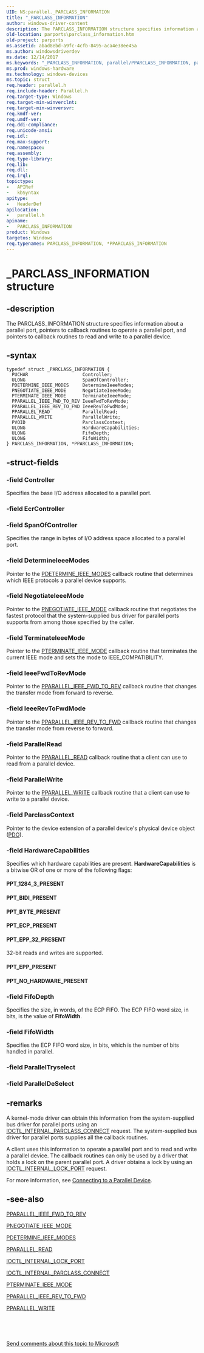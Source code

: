 ```yaml
---
UID: NS:parallel._PARCLASS_INFORMATION
title: "_PARCLASS_INFORMATION"
author: windows-driver-content
description: The PARCLASS_INFORMATION structure specifies information about a parallel port, pointers to callback routines to operate a parallel port, and pointers to callback routines to read and write to a parallel device.
old-location: parports\parclass_information.htm
old-project: parports
ms.assetid: abad8ebd-a9fc-4cfb-8495-aca4e38ee45a
ms.author: windowsdriverdev
ms.date: 12/14/2017
ms.keywords: "_PARCLASS_INFORMATION, parallel/PPARCLASS_INFORMATION, parallel/PARCLASS_INFORMATION, parports.parclass_information, PARCLASS_INFORMATION, PPARCLASS_INFORMATION structure pointer [Parallel Ports], cisspd_b7b1d8b8-fc86-4bd9-a474-e31f416da93c.xml, PPARCLASS_INFORMATION, PARCLASS_INFORMATION structure [Parallel Ports], *PPARCLASS_INFORMATION"
ms.prod: windows-hardware
ms.technology: windows-devices
ms.topic: struct
req.header: parallel.h
req.include-header: Parallel.h
req.target-type: Windows
req.target-min-winverclnt: 
req.target-min-winversvr: 
req.kmdf-ver: 
req.umdf-ver: 
req.ddi-compliance: 
req.unicode-ansi: 
req.idl: 
req.max-support: 
req.namespace: 
req.assembly: 
req.type-library: 
req.lib: 
req.dll: 
req.irql: 
topictype:
-	APIRef
-	kbSyntax
apitype:
-	HeaderDef
apilocation:
-	parallel.h
apiname:
-	PARCLASS_INFORMATION
product: Windows
targetos: Windows
req.typenames: PARCLASS_INFORMATION, *PPARCLASS_INFORMATION
---
```


# _PARCLASS_INFORMATION structure


## -description


The PARCLASS_INFORMATION structure specifies information about a parallel port, pointers to callback routines to operate a parallel port, and pointers to callback routines to read and write to a parallel device.


## -syntax


````
typedef struct _PARCLASS_INFORMATION {
  PUCHAR                    Controller;
  ULONG                     SpanOfController;
  PDETERMINE_IEEE_MODES     DetermineIeeeModes;
  PNEGOTIATE_IEEE_MODE      NegotiateIeeeMode;
  PTERMINATE_IEEE_MODE      TerminateIeeeMode;
  PPARALLEL_IEEE_FWD_TO_REV IeeeFwdToRevMode;
  PPARALLEL_IEEE_REV_TO_FWD IeeeRevToFwdMode;
  PPARALLEL_READ            ParallelRead;
  PPARALLEL_WRITE           ParallelWrite;
  PVOID                     ParclassContext;
  ULONG                     HardwareCapabilities;
  ULONG                     FifoDepth;
  ULONG                     FifoWidth;
} PARCLASS_INFORMATION, *PPARCLASS_INFORMATION;
````


## -struct-fields




### -field Controller

Specifies the base I/O address allocated to a parallel port.


### -field EcrController

 


### -field SpanOfController

Specifies the range in bytes of I/O address space allocated to a parallel port.


### -field DetermineIeeeModes

Pointer to the <a href="..\parallel\nc-parallel-pdetermine_ieee_modes.md">PDETERMINE_IEEE_MODES</a> callback routine that determines which IEEE protocols a parallel device supports.


### -field NegotiateIeeeMode

Pointer to the <a href="..\parallel\nc-parallel-pnegotiate_ieee_mode.md">PNEGOTIATE_IEEE_MODE</a> callback routine that negotiates the fastest protocol that the system-supplied bus driver for parallel ports supports from among those specified by the caller.


### -field TerminateIeeeMode

Pointer to the <a href="..\parallel\nc-parallel-pterminate_ieee_mode.md">PTERMINATE_IEEE_MODE</a> callback routine that terminates the current IEEE mode and sets the mode to IEEE_COMPATIBILITY.


### -field IeeeFwdToRevMode

Pointer to the <a href="..\parallel\nc-parallel-pparallel_ieee_fwd_to_rev.md">PPARALLEL_IEEE_FWD_TO_REV</a> callback routine that changes the transfer mode from forward to reverse.


### -field IeeeRevToFwdMode

Pointer to the <a href="..\parallel\nc-parallel-pparallel_ieee_rev_to_fwd.md">PPARALLEL_IEEE_REV_TO_FWD</a> callback routine that changes the transfer mode from reverse to forward.


### -field ParallelRead

Pointer to the <a href="..\parallel\nc-parallel-pparallel_read.md">PPARALLEL_READ</a> callback routine that a client can use to read from a parallel device.


### -field ParallelWrite

Pointer to the <a href="..\parallel\nc-parallel-pparallel_write.md">PPARALLEL_WRITE</a> callback routine that a client can use to write to a parallel device.


### -field ParclassContext

Pointer to the device extension of a parallel device's physical device object (<a href="https://msdn.microsoft.com/139a10e9-203b-499b-9291-8537eae9189c">PDO</a>).


### -field HardwareCapabilities

Specifies which hardware capabilities are present. <b>HardwareCapabilities</b> is a bitwise OR of one or more of the following flags:




#### PPT_1284_3_PRESENT



#### PPT_BIDI_PRESENT



#### PPT_BYTE_PRESENT



#### PPT_ECP_PRESENT



#### PPT_EPP_32_PRESENT

32-bit reads and writes are supported.


#### PPT_EPP_PRESENT



#### PPT_NO_HARDWARE_PRESENT



### -field FifoDepth

Specifies the size, in words, of the ECP FIFO. The ECP FIFO word size, in bits, is the value of <b>FifoWidth</b>.


### -field FifoWidth

Specifies the ECP FIFO word size, in bits, which is the number of bits handled in parallel.


### -field ParallelTryselect

 


### -field ParallelDeSelect

 



## -remarks


A kernel-mode driver can obtain this information from the system-supplied bus driver for parallel ports using an <a href="..\parallel\ni-parallel-ioctl_internal_parclass_connect.md">IOCTL_INTERNAL_PARCLASS_CONNECT</a> request. The system-supplied bus driver for parallel ports supplies all the callback routines. 

A client uses this information to operate a parallel port and to read and write a parallel device. The callback routines can only be used by a driver that holds a lock on the parent parallel port. A driver obtains a lock by using an <a href="..\parallel\ni-parallel-ioctl_internal_lock_port.md">IOCTL_INTERNAL_LOCK_PORT</a> request.

For more information, see <a href="https://msdn.microsoft.com/c05a1a1e-308a-4b9f-af43-761c4c14d6af">Connecting to a Parallel Device</a>.



## -see-also

<a href="..\parallel\nc-parallel-pparallel_ieee_fwd_to_rev.md">PPARALLEL_IEEE_FWD_TO_REV</a>

<a href="..\parallel\nc-parallel-pnegotiate_ieee_mode.md">PNEGOTIATE_IEEE_MODE</a>

<a href="..\parallel\nc-parallel-pdetermine_ieee_modes.md">PDETERMINE_IEEE_MODES</a>

<a href="..\parallel\nc-parallel-pparallel_read.md">PPARALLEL_READ</a>

<a href="..\parallel\ni-parallel-ioctl_internal_lock_port.md">IOCTL_INTERNAL_LOCK_PORT</a>

<a href="..\parallel\ni-parallel-ioctl_internal_parclass_connect.md">IOCTL_INTERNAL_PARCLASS_CONNECT</a>

<a href="..\parallel\nc-parallel-pterminate_ieee_mode.md">PTERMINATE_IEEE_MODE</a>

<a href="..\parallel\nc-parallel-pparallel_ieee_rev_to_fwd.md">PPARALLEL_IEEE_REV_TO_FWD</a>

<a href="..\parallel\nc-parallel-pparallel_write.md">PPARALLEL_WRITE</a>

 

 

<a href="mailto:wsddocfb@microsoft.com?subject=Documentation%20feedback [parports\parports]:%20PARCLASS_INFORMATION structure%20 RELEASE:%20(12/14/2017)&amp;body=%0A%0APRIVACY STATEMENT%0A%0AWe use your feedback to improve the documentation. We don't use your email address for any other purpose, and we'll remove your email address from our system after the issue that you're reporting is fixed. While we're working to fix this issue, we might send you an email message to ask for more info. Later, we might also send you an email message to let you know that we've addressed your feedback.%0A%0AFor more info about Microsoft's privacy policy, see http://privacy.microsoft.com/en-us/default.aspx." title="Send comments about this topic to Microsoft">Send comments about this topic to Microsoft</a>

